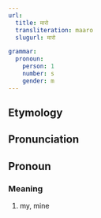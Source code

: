 ```yaml
---
url:
  title: मारो
  transliteration: maaro
  slugurl: मारो

grammar:
  pronoun:
    person: 1
    number: s
    gender: m
---
```

## Etymology

## Pronunciation

## Pronoun
### Meaning
1. my, mine